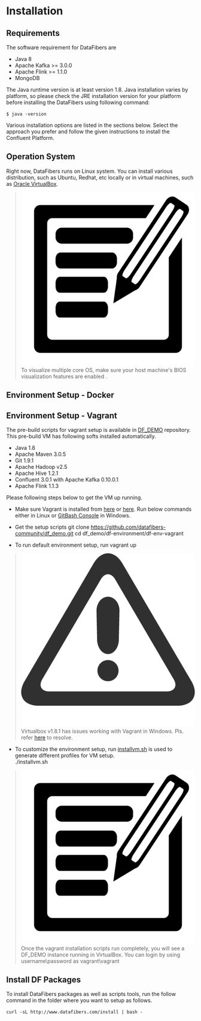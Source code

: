 # Installation

## Requirements
The software requirement for DataFibers are
* Java 8
* Apache Kafka >= 3.0.0
* Apache Flink >= 1.1.0
* MongoDB

The Java runtime version is at least version 1.8. Java installation varies by platform, so please check the JRE installation version for your platform before installing the DataFibers using following command: 

    $ java -version
    
Various installation options are listed in the sections below. Select the approach you prefer and follow the given instructions to install the Confluent Platform.

## Operation System
Right now, DataFibers runs on Linux system. You can install various distribution, such as Ubuntu, Redhat, etc locally or in virtual machines, such as [Oracle VirtualBox](https://www.virtualbox.org/wiki/Downloads).

><img src="image/information.jpg"> To visualize multiple core OS, make sure your host machine's BIOS visualization features are enabled .

## Environment Setup - Docker
## Environment Setup - Vagrant
The pre-build scripts for vagrant setup is available in [DF_DEMO](https://github.com/datafibers-community/df_demo) repository. This pre-build VM has following softs installed automatically.
* Java 1.8
* Apache Maven 3.0.5
* Git 1.9.1
* Apache Hadoop v2.5
* Apache Hive 1.2.1
* Confluent 3.0.1 with Apache Kafka 0.10.0.1
* Apache Flink 1.1.3

Please following steps below to get the VM up running.
* Make sure Vagrant is installed from [here](https://www.vagrantup.com/downloads.html) or [here](https://github.com/tknerr/bills-kitchen). Run below commands either in Linux or [GitBash Console](https://git-for-windows.github.io/) in Windows.
* Get the setup scripts
      git clone https://github.com/datafibers-community/df_demo.git
      cd df_demo/df-environment/df-env-vagrant

* To run default environment setup, run
      vagrant up
><img src="image/warning.jpg"> Virtualbox v1.8.1 has issues working with Vagrant in Windows. Pls. refer [here](troubleshooting_area.html#Vagarant_Issues) to resolve.
    
* To customize the environment setup, run [installvm.sh](https://github.com/datafibers/df_demo/blob/master/df-environment/df-env-vagrant/installvm.sh) is used to generate different profiles for VM setup.  
      ./installvm.sh
><img src="image/information.jpg"> Once the vagrant installation scripts run completely, you will see a DF_DEMO instance running in VirtualBox. You can login by using username\password as vagrant\vagrant

## Install DF Packages
To install DataFibers packages as well as scripts tools, run the follow command in the folder where you want to setup as follows.

    curl -sL http://www.datafibers.com/install | bash -
